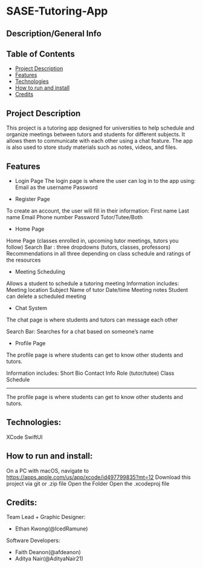 # SASE-Tutoring-App


## Description/General Info

## Table of Contents
* [Project Description](#project-description)
* [Features](#features)
* [Technologies](#technologies)
* [How to run and install](#how-to-run-and-install)
* [Credits](#credits)

## Project Description
This project is a tutoring app designed for universities to help schedule and organize meetings between tutors and students for different subjects. It allows them to communicate with each other using a chat feature. The app is also used to store study materials such as notes, videos, and files. 

## Features
* Login Page
The login page is where the user can log in to the app using:
Email as the username
Password

* Register Page

To create an account, the user will fill in their information:
First name
Last name
Email
Phone number
Password
Tutor/Tutee/Both

* Home Page

Home Page (classes enrolled in, upcoming tutor meetings, tutors you follow) 
Search Bar : three dropdowns (tutors, classes, professors)
Recommendations in all three depending on class schedule and ratings of the resources

* Meeting Scheduling


Allows a student to schedule a tutoring meeting
Information includes:
Meeting location
Subject
Name of tutor
Date/time
Meeting notes
Student can delete a scheduled meeting

* Chat System

The chat page is where students and tutors can message each other
 
Search Bar: Searches for a chat based on someone’s name

* Profile Page

The profile page is where students can get to know other students and tutors.
 
Information includes:
Short Bio
Contact Info
Role (tutor/tutee)
Class Schedule




-----------------------
The profile page is where students can get to know other students and tutors.





## Technologies:
XCode
SwiftUI

## How to run and install:

On a PC with macOS, navigate to https://apps.apple.com/us/app/xcode/id497799835?mt=12
Download this project via git or .zip file
Open the Folder
Open the .xcodeproj file


## Credits:
Team Lead + Graphic Designer:
* Ethan Kwong(@IcedRamune)

Software Developers:
* Faith Deanon(@afdeanon)
* Aditya Nair(@AdityaNair21)

